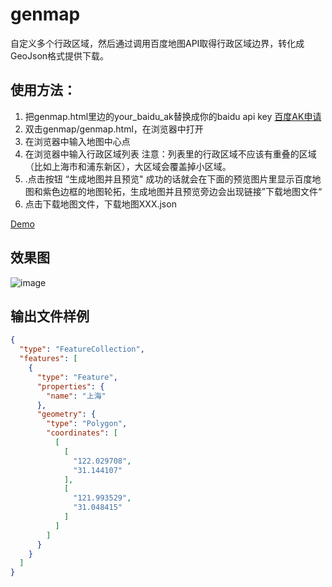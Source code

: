# genmap
自定义多个行政区域，然后通过调用百度地图API取得行政区域边界，转化成GeoJson格式提供下载。

## 使用方法：
<ol>
<li>把genmap.html里边的your_baidu_ak替换成你的baidu api key
<a href="http://lbsyun.baidu.com/apiconsole/key">百度AK申请</a>
</li>
<li>双击genmap/genmap.html，在浏览器中打开</li>
<li>在浏览器中输入地图中心点</li>
<li>在浏览器中输入行政区域列表
注意：列表里的行政区域不应该有重叠的区域（比如上海市和浦东新区），大区域会覆盖掉小区域。
</li>
<li>.点击按钮 “生成地图并且预览"
成功的话就会在下面的预览图片里显示百度地图和紫色边框的地图轮拓，生成地图并且预览旁边会出现链接”下载地图文件“
</li>
<li>点击下载地图文件，下载地图XXX.json</li>
</ol>

<a href="http://sandbox.runjs.cn/show/z76tl47t">Demo</a>

## 效果图
![image](https://github.com/layjump/genmap/raw/master/screenshots/1508229208680.jpg)

## 输出文件样例
``` json
{
  "type": "FeatureCollection",
  "features": [
    {
      "type": "Feature",
      "properties": {
        "name": "上海"
      },
      "geometry": {
        "type": "Polygon",
        "coordinates": [
          [
            [
              "122.029708",
              "31.144107"
            ],
            [
              "121.993529",
              "31.048415"
            ]
          ]
        ]
      }
    }
  ]
}
```
